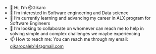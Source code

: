 - 👋 Hi, I’m @Gikaro
- 👀 I’m interested in Software engineering and Data science
- 🌱 I’m currently learning and advancing my career in ALX program for Software Engineers 
- 💞️ I’m looking to collaborate on whomever can reach me to help in solving simple and complex challenges we maybe experiencing
- 📫 How to reach me: You can reach me through my email: gikarocaleb14@gmail.com

<!---
Gikaro/Gikaro is a ✨ special ✨ repository because its `README.md` (this file) appears on your GitHub profile.
You can click the Preview link to take a look at your changes.
--->
